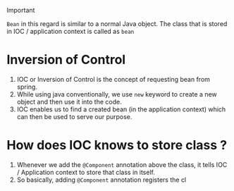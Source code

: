 
> [!IMPORTANT]
> `Bean` in this regard is similar to a normal Java object. The class that is stored in IOC / application context is called as `bean`


# Inversion of Control

1. IOC or Inversion of Control is the concept of requesting bean from spring.
2. While using java conventionally, we use `new` keyword to create a new object and then use it into the code.
3. IOC enables us to find a created bean (in the application context) which can then be used to serve our purpose.

# How does IOC knows to store class ?

1. Whenever we add the `@Component` annotation above the class, it tells IOC / Application context to store that class in itself.
2. So basically, adding `@Component` annotation registers the cl